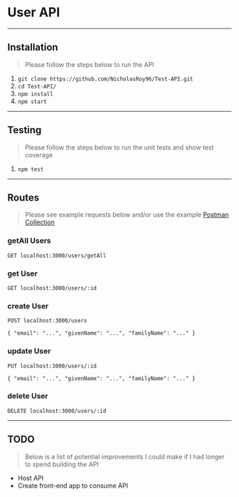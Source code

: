 # User API

----
## Installation


> Please follow the steps below to run the API

1. `git clone https://github.com/NicholasRoy96/Test-API.git`
2. `cd Test-API/`
3. `npm install`
4. `npm start`

----
## Testing

> Please follow the steps below to run the unit tests and show test coverage

1. `npm test`

----
## Routes


> Please see example requests below and/or use the example [Postman Collection](https://www.getpostman.com/collections/64728eff9ac89ab7ded3)

### getAll Users

`GET localhost:3000/users/getAll`

### get User

`GET localhost:3000/users/:id`

### create User

`POST localhost:3000/users`

`{
"email": "...",
"givenName": "...",
"familyName": "..."
}`

### update User

`PUT localhost:3000/users/:id`

`{
"email": "...",
"givenName": "...",
"familyName": "..."
}`

### delete User

`DELETE localhost:3000/users/:id`

----
## TODO


> Below is a list of potential improvements I could make if I had longer to spend building the API

- Host API
- Create front-end app to consume API
